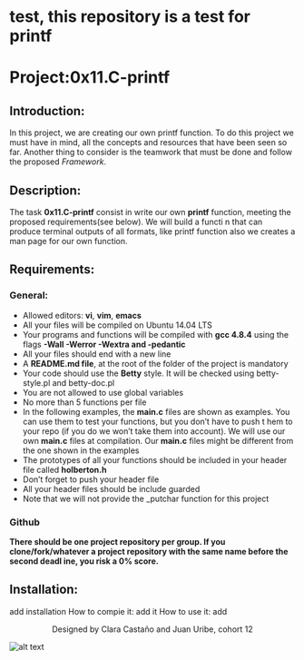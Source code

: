 # test, this repository is a test for printf

# Project:0x11.C-printf

## Introduction:

In this project, we are creating our own printf function. To do this project we must have in mind, all the concepts and resources that have been seen so far. Another thing to consider is the teamwork that must be done and follow the proposed *Framework*.

## Description:

The task **0x11.C-printf** consist in write our own **printf** function, meeting the proposed requirements(see below). We will build a functi
n that can produce terminal outputs of all formats, like printf function also we creates a man page for our own function.


## Requirements:

### General:

+ Allowed editors: **vi**, **vim**, **emacs**
+ All your files will be compiled on Ubuntu 14.04 LTS
+ Your programs and functions will be compiled with **gcc 4.8.4** using the flags **-Wall -Werror -Wextra and -pedantic**
+ All your files should end with a new line
+ A **README.md file**, at the root of the folder of the project is mandatory
+ Your code should use the **Betty** style. It will be checked using betty-style.pl and betty-doc.pl
+ You are not allowed to use global variables
+ No more than 5 functions per file
+ In the following examples, the **main.c** files are shown as examples. You can use them to test your functions, but you don’t have to push t
hem to your repo (if you do we won’t take them into account). We will use our own **main.c** files at compilation. Our **main.c** files might
be different from the one shown in the examples
+ The prototypes of all your functions should be included in your header file called **holberton.h**
+ Don’t forget to push your header file
+ All your header files should be include guarded
+ Note that we will not provide the _putchar function for this project

### Github

**There should be one project repository per group. If you clone/fork/whatever a project repository with the same name before the second deadl
ine, you risk a 0% score.**

## Installation:
add installation
How to compie it:
add it
How to use it:
add

<center>Designed by Clara Castaño and Juan Uribe, cohort 12</center>

![alt text](https://camo.githubusercontent.com/80e4aef5357b80f03b960818a751e2be258ccc97/68747470733a2f2f7777772e686f6c626572746f6e7363686f6f6c2e636f6d2f686f6c626572746f6e2d6c6f676f2e706e67)


